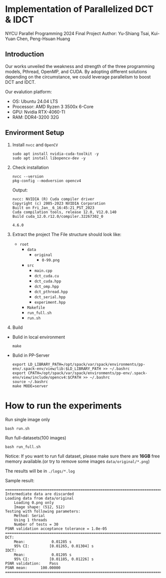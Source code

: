 # Implementation of Parallelized DCT & IDCT

NYCU Parallel Programming 2024 Final Project
Author: Yu-Shiang Tsai, Kui-Yuan Chen, Peng-Hsuan Huang

## Introduction

Our works unveiled the weakness and strength of the three programming models, Pthread, OpenMP, and CUDA. By adopting different solutions depending on the circumstance, we could leverage parallelism to boost DCT and IDCT.


Our evalution platform:
- OS: Ubuntu 24.04 LTS
- Processor: AMD Ryzen 3 3500x 6-Core 
- GPU: Nvidia RTX-4060-TI 
- RAM: DDR4-3200 32G


## Envirorment Setup
1. Install `nvcc` and `OpenCV`
    ```
    sudo apt install nvidia-cuda-toolkit -y
    sudo apt install libopencv-dev -y
    ```
2. Check installation
    ```
    nvcc --version
    pkg-config --modversion opencv4
    ```
    Output:
    ```
    nvcc: NVIDIA (R) Cuda compiler driver
    Copyright (c) 2005-2023 NVIDIA Corporation
    Built on Fri_Jan__6_16:45:21_PST_2023
    Cuda compilation tools, release 12.0, V12.0.140
    Build cuda_12.0.r12.0/compiler.32267302_0
    
    4.6.0
    ```
    
3. Extract the project
    The File structure should look like:
    - `root`
        - `data`
            - `original`
                - `0-99.png`
        - `src`
            - `main.cpp`
            - `dct_cuda.cu`
            - `dct_cuda.hpp`
            - `dct_omp.hpp`
            - `dct_pthread.hpp`
            - `dct_serial.hpp`
            - `experiment.hpp`
        - `Makefile`
        - `run_full.sh`
        - `run.sh`
4. Build
- Bulid in local environment
    ```
    make
    ```
- Bulid in PP-Server
    ```
    export LD_LIBRARY_PATH=/opt/spack/var/spack/environments/pp-env/.spack-env/view/lib:$LD_LIBRARY_PATH >> ~/.bashrc
    export CPATH=/opt/spack/var/spack/environments/pp-env/.spack-env/view/include/opencv4:$CPATH >> ~/.bashrc
    source ~/.bashrc
    make MODE=server
    ```

# How to run the experiments



Run single image only
```
bash run.sh
```

Run full-datasets(100 images)
```
bash run_full.sh
```
Notice: If you want to run full dataset, please make sure there are **16GB** free memory available.(or try to remove some images `data/original/*.png`)




The results will be in `./logs/*.log`

Sample result:
```
================================================================================
Intermediate data are discarded
Loading data from data/original
	Loading 0.png only
	Image shape: (512, 512)
Testing with following parameters:
	Method: Serial
	Using 1 threads
	Number of tests = 30
PSNR validation acceptance tolerance = 1.0e-05
================================================================================
DCT:
	Mean:			 0.01285 s
	95% CI:			[0.01265, 0.01304] s
IDCT:
	Mean:			 0.01205 s
	95% CI:			[0.01185, 0.01226] s
PSNR validation:	Pass
PSNR mean:		100.00000
================================================================================
```
